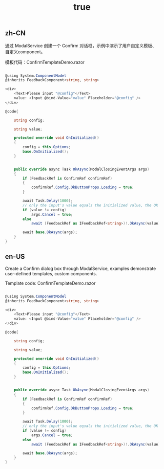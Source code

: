﻿---
order: 12
title:
  zh-CN: Confirm模板组件
  en-US: ConfirmTemplate
---

## zh-CN

通过 ModalService 创建一个 Confirm 对话框，示例中演示了用户自定义模板、自定义component。

模板代码：ConfirmTemplateDemo.razor

``` c#

@using System.ComponentModel
@inherits FeedbackComponent<string, string>

<div>
    <Text>Please input "@config"</Text>
    value: <Input @bind-Value="value" Placeholder="@config" />
</div>

@code{

    string config;

    string value;

    protected override void OnInitialized()
    {
        config = this.Options;
        base.OnInitialized();
    }


    public override async Task OkAsync(ModalClosingEventArgs args)
    {
        if (FeedbackRef is ConfirmRef confirmRef)
        {
            confirmRef.Config.OkButtonProps.Loading = true;
        }

        await Task.Delay(1000);
        // only the input's value equals the initialized value, the OK button will close the confirm dialog box
        if (value != config)
            args.Cancel = true;
        else
            await (FeedbackRef as IFeedbackRef<string>)!.OkAsync(value);

        await base.OkAsync(args);
    }
}

```
## en-US

Create a Confirm dialog box through ModalService, examples demonstrate user-defined templates, custom components.

Template code: ConfirmTemplateDemo.razor

``` c#

@using System.ComponentModel
@inherits FeedbackComponent<string, string>

<div>
    <Text>Please input "@config"</Text>
    value: <Input @bind-Value="value" Placeholder="@config" />
</div>

@code{

    string config;

    string value;

    protected override void OnInitialized()
    {
        config = this.Options;
        base.OnInitialized();
    }


    public override async Task OkAsync(ModalClosingEventArgs args)
    {
        if (FeedbackRef is ConfirmRef confirmRef)
        {
            confirmRef.Config.OkButtonProps.Loading = true;
        }

        await Task.Delay(1000);
        // only the input's value equals the initialized value, the OK button will close the confirm dialog box
        if (value != config)
            args.Cancel = true;
        else
            await (FeedbackRef as IFeedbackRef<string>)!.OkAsync(value);

        await base.OkAsync(args);
    }
}

```
